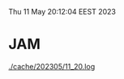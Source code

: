 Thu 11 May 20:12:04 EEST 2023
# JAM
<a href='./cache/202305/11_20.log'>./cache/202305/11_20.log</a>
